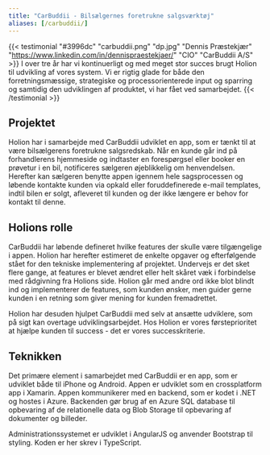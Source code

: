 ```yaml
---
title: "CarBuddii - Bilsælgernes foretrukne salgsværktøj"
aliases: [/carbuddii/]
---
```

 
{{< testimonial "#3996dc" "carbuddii.png" "dp.jpg" "Dennis Præstekjær" "https://www.linkedin.com/in/dennispraestekjaer/" "CIO" "CarBuddii A/S" >}}
I over tre år har vi kontinuerligt og med meget stor succes brugt Holion til udvikling af vores system. Vi er rigtig glade for både den forretningsmæssige, strategiske og processorienterede input og sparring og samtidig den udviklingen af produktet, vi har fået ved samarbejdet. 
{{< /testimonial >}}

Projektet
---
Holion har i samarbejde med CarBuddii udviklet en app, som er tænkt til at være bilsælgerens foretrukne salgsredskab. Når en kunde går ind på forhandlerens hjemmeside og indtaster en forespørgsel eller booker en prøvetur i en bil, notificeres sælgeren øjeblikkelig om henvendelsen. Herefter kan sælgeren benytte appen igennem hele sagsprocessen og løbende kontakte kunden via opkald eller foruddefinerede e-mail templates, indtil bilen er solgt, afleveret til kunden og der ikke længere er behov for kontakt til denne.

Holions rolle
---
CarBuddii har løbende defineret hvilke features der skulle være tilgængelige i appen. Holion har herefter estimeret de enkelte opgaver og efterfølgende stået for den tekniske implementering af projektet. Undervejs er det sket flere gange, at features er blevet ændret eller helt skåret væk i forbindelse med rådgivning fra Holions side. Holion går med andre ord ikke blot blindt ind og implementerer de features, som kunden ønsker, men guider gerne kunden i en retning som giver mening for kunden fremadrettet.

Holion har desuden hjulpet CarBuddii med selv at ansætte udviklere, som på sigt kan overtage udviklingsarbejdet. Hos Holion er vores førsteprioritet at hjælpe kunden til success - det er vores successkriterie.

Teknikken
---
Det primære element i samarbejdet med CarBuddii er en app, som er udviklet både til iPhone og Android. Appen er udviklet som en crossplatform app i Xamarin. Appen kommunikerer med en backend, som er kodet i .NET og hostes i Azure. Backenden gør brug af en Azure SQL database til opbevaring af de relationelle data og Blob Storage til opbevaring af dokumenter og billeder.

Administrationssystemet er udviklet i AngularJS og anvender Bootstrap til styling. Koden er her skrev i TypeScript.